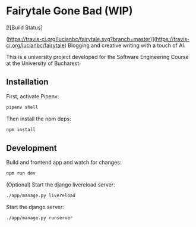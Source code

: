 # Fairytale Gone Bad (WIP)
[![Build Status]

(https://travis-ci.org/lucianbc/fairytale.svg?branch=master)](https://travis-ci.org/lucianbc/fairytale)
Blogging and creative writing with a touch of AI.

This is a university project developed for the Software Engineering Course at the University of Bucharest.

## Installation

First, activate Pipenv:

```bash
pipenv shell
```

Then install the npm deps:

```bash
npm install
```

## Development

Build and frontend app and watch for changes:

```bash
npm run dev
```

(Optional) Start the django livereload server:

```bash
./app/manage.py livereload
```

Start the django server:

```bash
./app/manage.py runserver
```
